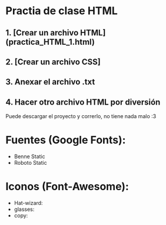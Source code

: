 # Practia de clase HTML

## 1. [Crear un archivo HTML] (practica_HTML_1.html)
## 2. [Crear un archivo CSS] 
## 3. Anexar el archivo .txt 

## 4. Hacer otro archivo HTML por diversión
Puede descargar el proyecto y correrlo, no tiene nada malo :3

# Fuentes (Google Fonts):
- Benne Static
- Roboto Static

# Iconos (Font-Awesome):
- Hat-wizard: <i class="fa-solid fa-hat-wizard"></i>
- glasses: <i class="fa-solid fa-glasses"></i>
- copy: <i class="fa-solid fa-copy"></i>